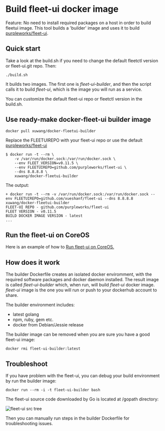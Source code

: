 # Build fleet-ui docker image

Feature: No need to install required packages on a host in order to build fleetui image. This tool builds a 'builder' image and uses it to build [purpleworks/fleet-ui](https://github.com/purpleworks/fleet-ui.git).
 
## Quick start

Take a look at the build.sh if you need to change the default fleetctl version or fleet-ui.git repo. Then:

	./build.sh
	
  It builds two images. The first one is _fleet-ui-builder_, and then the script calls it to build _fleet-ui_, which is the image you will run as a service.
  
  You can customize the default fleet-ui repo or fleetctl version in the build.sh.

## Use ready-make docker-fleet-ui builder image
```
docker pull xuwang/docker-fleetui-builder
```

Replace the FLEETUIREPO with your fleet-ui repo or use the default [purpleworks/fleet-ui](https://github.com/purpleworks/fleet-ui.git)
```
$ docker run -t --rm \
	-v /var/run/docker.sock:/var/run/docker.sock \
	--env FLEET_VERSION=v0.11.5 \
	--env FLEETUIREPO=github.com/purpleworks/fleet-ui \
	--dns 8.8.8.8 \
	xuwang/docker-fleetui-builder
```

The output:

```
+ docker run -t --rm -v /var/run/docker.sock:/var/run/docker.sock --env FLEETUIREPO=github.com/xueshanf/fleet-ui --dns 8.8.8.8 xuwang/docker-fleetui-builder
FLEET-UI REPO - github.com/purpleworks/fleet-ui
FLEET VERSION - v0.11.5
BUILD DOCKER IMAGE VERSION - latest
...
```


## Run the fleet-ui on CoreOS

Here is an example of how to [Run fleet-ui on CoreOS.](https://github.com/xuwang/coreos-docker-dev/blob/master/README-fleet-ui.md)

## How does it work

The builder Dockerfile creates an isolated docker enviromment, with the required software packages and docker daemon installed. The result 
image is called _fleet-ui-builder_ which, when run, will build _fleet-ui_ docker image. _fleet-ui_ image is the one you will run or push to your dockerhub account to share. 

The builder environment includes:

* latest golang
* npm, ruby, gem etc.
* docker from Debian/Jessie release

The builder image can be removed when you are sure you have a good fleet-ui image: 

	docker rmi fleet-ui-builder:latest

## Troubleshoot

If you have problem with the fleet-ui, you can debug your build environment by run the builder image:

	docker run --rm -i -t fleet-ui-builder bash

The fleet-ui source code downloaded by Go is located at /gopath directory:

![fleet-ui src tree](https://github.com/xuwang/docker-fleetui-builder/blob/master/images/fleet-ui-src.png "fleet-ui src tree")

Then you can manually run steps in the builder Dockerfile for troubleshooting issues.
